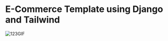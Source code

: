 # E-Commerce Template using Django and Tailwind

![123GIF](https://github.com/user-attachments/assets/d077c3b1-fe28-49c8-967f-d67a4ebb32a3)



